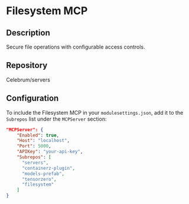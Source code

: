 # Filesystem MCP

## Description
Secure file operations with configurable access controls.

## Repository
Celebrum/servers

## Configuration
To include the Filesystem MCP in your `modulesettings.json`, add it to the `Subrepos` list under the `MCPServer` section:

```json
"MCPServer": {
    "Enabled": true,
    "Host": "localhost",
    "Port": 5000,
    "APIKey": "your-api-key",
    "Subrepos": [
      "servers",
      "containerz-plugin",
      "models-prefab",
      "tensorzero",
      "filesystem"
    ]
}
```
